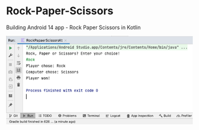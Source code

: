 # Rock-Paper-Scissors
Building Android 14 app - Rock Paper Scissors in Kotlin

![Rock Paper Scissors](./docs/rockpaperscissors.png)
